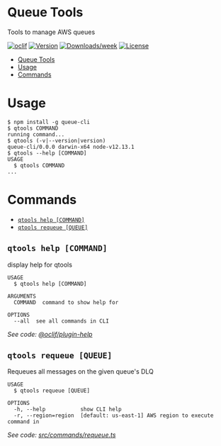 # Queue Tools

Tools to manage AWS queues

[![oclif](https://img.shields.io/badge/cli-oclif-brightgreen.svg)](https://oclif.io)
[![Version](https://img.shields.io/npm/v/queue-cli.svg)](https://npmjs.org/package/queue-cli)
[![Downloads/week](https://img.shields.io/npm/dw/queue-cli.svg)](https://npmjs.org/package/queue-cli)
[![License](https://img.shields.io/npm/l/qtools.svg)](https://github.com/theBenForce/qtools/blob/master/package.json)

<!-- toc -->
* [Queue Tools](#queue-tools)
* [Usage](#usage)
* [Commands](#commands)
<!-- tocstop -->

# Usage

<!-- usage -->
```sh-session
$ npm install -g queue-cli
$ qtools COMMAND
running command...
$ qtools (-v|--version|version)
queue-cli/0.0.0 darwin-x64 node-v12.13.1
$ qtools --help [COMMAND]
USAGE
  $ qtools COMMAND
...
```
<!-- usagestop -->

# Commands

<!-- commands -->
* [`qtools help [COMMAND]`](#qtools-help-command)
* [`qtools requeue [QUEUE]`](#qtools-requeue-queue)

## `qtools help [COMMAND]`

display help for qtools

```
USAGE
  $ qtools help [COMMAND]

ARGUMENTS
  COMMAND  command to show help for

OPTIONS
  --all  see all commands in CLI
```

_See code: [@oclif/plugin-help](https://github.com/oclif/plugin-help/blob/v2.2.3/src/commands/help.ts)_

## `qtools requeue [QUEUE]`

Requeues all messages on the given queue's DLQ

```
USAGE
  $ qtools requeue [QUEUE]

OPTIONS
  -h, --help           show CLI help
  -r, --region=region  [default: us-east-1] AWS region to execute command in
```

_See code: [src/commands/requeue.ts](https://github.com/drg-adaptive/qtools/blob/v0.0.0/src/commands/requeue.ts)_
<!-- commandsstop -->
